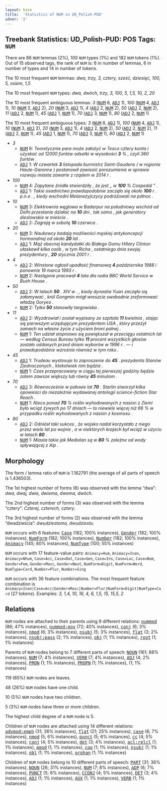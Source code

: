 ```yaml
---
layout: base
title:  'Statistics of NUM in UD_Polish-PUD'
udver: '2'
---
```


## Treebank Statistics: UD_Polish-PUD: POS Tags: `NUM`

There are 86 `NUM` lemmas (2%), 100 `NUM` types (1%) and 182 `NUM` tokens (1%).
Out of 15 observed tags, the rank of `NUM` is: 6 in number of lemmas, 6 in number of types and 14 in number of tokens.

The 10 most frequent `NUM` lemmas: <em>dwa, trzy, 3, cztery, sześć, dziesięć, 100, 5, osiem, 1,5</em>

The 10 most frequent `NUM` types:  <em>dwa, dwóch, trzy, 3, 100, 5, 1,5, 10, 2, 20</em>

The 10 most frequent ambiguous lemmas: <em>3</em> (<tt><a href="pl_pud-pos-NUM.html">NUM</a></tt> 8, <tt><a href="pl_pud-pos-ADJ.html">ADJ</a></tt> 1), <em>100</em> (<tt><a href="pl_pud-pos-NUM.html">NUM</a></tt> 4, <tt><a href="pl_pud-pos-ADJ.html">ADJ</a></tt> 1), <em>10</em> (<tt><a href="pl_pud-pos-NUM.html">NUM</a></tt> 3, <tt><a href="pl_pud-pos-ADJ.html">ADJ</a></tt> 2), <em>20</em> (<tt><a href="pl_pud-pos-NUM.html">NUM</a></tt> 3, <tt><a href="pl_pud-pos-ADJ.html">ADJ</a></tt> 1), <em>4</em> (<tt><a href="pl_pud-pos-ADJ.html">ADJ</a></tt> 2, <tt><a href="pl_pud-pos-NUM.html">NUM</a></tt> 2), <em>50</em> (<tt><a href="pl_pud-pos-ADJ.html">ADJ</a></tt> 2, <tt><a href="pl_pud-pos-NUM.html">NUM</a></tt> 2), <em>11</em> (<tt><a href="pl_pud-pos-ADJ.html">ADJ</a></tt> 2, <tt><a href="pl_pud-pos-NUM.html">NUM</a></tt> 1), <em>45</em> (<tt><a href="pl_pud-pos-ADJ.html">ADJ</a></tt> 1, <tt><a href="pl_pud-pos-NUM.html">NUM</a></tt> 1), <em>70</em> (<tt><a href="pl_pud-pos-ADJ.html">ADJ</a></tt> 3, <tt><a href="pl_pud-pos-NUM.html">NUM</a></tt> 1), <em>80</em> (<tt><a href="pl_pud-pos-ADJ.html">ADJ</a></tt> 2, <tt><a href="pl_pud-pos-NUM.html">NUM</a></tt> 1)

The 10 most frequent ambiguous types:  <em>3</em> (<tt><a href="pl_pud-pos-NUM.html">NUM</a></tt> 8, <tt><a href="pl_pud-pos-ADJ.html">ADJ</a></tt> 1), <em>100</em> (<tt><a href="pl_pud-pos-NUM.html">NUM</a></tt> 4, <tt><a href="pl_pud-pos-ADJ.html">ADJ</a></tt> 1), <em>10</em> (<tt><a href="pl_pud-pos-NUM.html">NUM</a></tt> 3, <tt><a href="pl_pud-pos-ADJ.html">ADJ</a></tt> 2), <em>20</em> (<tt><a href="pl_pud-pos-NUM.html">NUM</a></tt> 3, <tt><a href="pl_pud-pos-ADJ.html">ADJ</a></tt> 1), <em>4</em> (<tt><a href="pl_pud-pos-ADJ.html">ADJ</a></tt> 2, <tt><a href="pl_pud-pos-NUM.html">NUM</a></tt> 2), <em>50</em> (<tt><a href="pl_pud-pos-ADJ.html">ADJ</a></tt> 2, <tt><a href="pl_pud-pos-NUM.html">NUM</a></tt> 2), <em>11</em> (<tt><a href="pl_pud-pos-ADJ.html">ADJ</a></tt> 2, <tt><a href="pl_pud-pos-NUM.html">NUM</a></tt> 1), <em>45</em> (<tt><a href="pl_pud-pos-ADJ.html">ADJ</a></tt> 1, <tt><a href="pl_pud-pos-NUM.html">NUM</a></tt> 1), <em>70</em> (<tt><a href="pl_pud-pos-ADJ.html">ADJ</a></tt> 3, <tt><a href="pl_pud-pos-NUM.html">NUM</a></tt> 1), <em>80</em> (<tt><a href="pl_pud-pos-ADJ.html">ADJ</a></tt> 2, <tt><a href="pl_pud-pos-NUM.html">NUM</a></tt> 1)


* <em>3</em>
  * <tt><a href="pl_pud-pos-NUM.html">NUM</a></tt> 8: <em>Teoretycznie para może założyć w Tesco cztery konta i uzyskać od 12000 funtów odsetki w wysokości <b>3</b> % , czyli 360 funtów .</em>
  * <tt><a href="pl_pud-pos-ADJ.html">ADJ</a></tt> 1: <em>W czwartek <b>3</b> listopada burmistrz Saint-Gaudens ( w regionie Haute-Garonne ) postanowił zawiesić porozumienie w sprawie rozwoju miasta zawarte z rządem w 2014 r .</em>
* <em>100</em>
  * <tt><a href="pl_pud-pos-NUM.html">NUM</a></tt> 4: <em>Zapytane źródła stwierdziły , że jest „ w <b>100</b> % Cospedal ” .</em>
  * <tt><a href="pl_pud-pos-ADJ.html">ADJ</a></tt> 1: <em>Takie osadnictwo prawdopodobnie zaczęło się około <b>100</b> r . p.n.e . , kiedy wschodni Melanezyjczycy podróżowali na północ .</em>
* <em>10</em>
  * <tt><a href="pl_pud-pos-NUM.html">NUM</a></tt> 3: <em>Elektrownia węglowa w Badarpur na południowy wschód od Delhi przestanie działać na <b>10</b> dni , tak samo , jak generatory dieslowskie w mieście .</em>
  * <tt><a href="pl_pud-pos-ADJ.html">ADJ</a></tt> 2: <em>Zagrają w sobotę <b>10</b> czerwca .</em>
* <em>20</em>
  * <tt><a href="pl_pud-pos-NUM.html">NUM</a></tt> 3: <em>Naukowcy badają możliwości męskiej antykoncepcji hormonalnej od około <b>20</b> lat .</em>
  * <tt><a href="pl_pud-pos-ADJ.html">ADJ</a></tt> 1: <em>Mąż obecnej kandydatki do Białego Domu Hillary Clinton ułaskawił kilka osób , w tym Richa , ostatniego dnia swojej prezydentury , <b>20</b> stycznia 2001 r .</em>
* <em>4</em>
  * <tt><a href="pl_pud-pos-ADJ.html">ADJ</a></tt> 2: <em>Winstone ogłosił upadłość finansową <b>4</b> października 1988 i ponownie 19 marca 1993 r .</em>
  * <tt><a href="pl_pud-pos-NUM.html">NUM</a></tt> 2: <em>Następnie pracował <b>4</b> lata dla radia BBC World Service w Bush House .</em>
* <em>50</em>
  * <tt><a href="pl_pud-pos-ADJ.html">ADJ</a></tt> 2: <em>W latach <b>50</b> . XIV w . , kiedy dynastia Yuan zaczęła się załamywać , król Gongmin mógł wreszcie swobodnie zreformować władzę Goryeo .</em>
  * <tt><a href="pl_pud-pos-NUM.html">NUM</a></tt> 2: <em>Tylko <b>50</b> stanowiły targowiska .</em>
* <em>11</em>
  * <tt><a href="pl_pud-pos-ADJ.html">ADJ</a></tt> 2: <em>Wyzdrowiał i został wypisany ze szpitala <b>11</b> kwietnia , stając się pierwszym urzędującym prezydentem USA , który przeżył zamach na własne życie z użyciem broni palnej .</em>
  * <tt><a href="pl_pud-pos-NUM.html">NUM</a></tt> 1: <em>Ten udział stopniowo się powiększał w przeciągu ostatnich lat — według Census Bureau tylko <b>11</b> procent wszystkich głosów zostało oddanych przed dniem wyborów w 1996 r . — i prawdopodobnie wzrośnie również w tym roku .</em>
* <em>45</em>
  * <tt><a href="pl_pud-pos-ADJ.html">ADJ</a></tt> 1: <em>Trudeau wystosuje to zaproszenie do <b>45</b> . prezydenta Stanów Zjednoczonych , ktokolwiek nim będzie .</em>
  * <tt><a href="pl_pud-pos-NUM.html">NUM</a></tt> 1: <em>Czas przepracowany w ciągu tej pierwszej godziny będzie zatem zawsze większy lub równy <b>45</b> minutom .</em>
* <em>70</em>
  * <tt><a href="pl_pud-pos-ADJ.html">ADJ</a></tt> 3: <em>Równocześnie w połowie lat <b>70</b> . Starlin stworzył kilka opowieści do niezależnie wydawanej antologii science-fiction Star Reach .</em>
  * <tt><a href="pl_pud-pos-NUM.html">NUM</a></tt> 1: <em>Nieco ponad <b>70</b> % roślin wyhodowanych z nasion z Ziemi było wciąż żywych po 17 dniach — to niewiele więcej niż 66 % w przypadku roślin wyhodowanych z nasion z kosmosu .</em>
* <em>80</em>
  * <tt><a href="pl_pud-pos-ADJ.html">ADJ</a></tt> 2: <em>Odniósł taki sukces , że wojsko nadal korzystało z niego przez wiele lat po wojnie , a w niektórych krajach był wciąż w użyciu w latach <b>80</b> .</em>
  * <tt><a href="pl_pud-pos-NUM.html">NUM</a></tt> 1: <em>Miasta takie jak Mediolan są w <b>80</b> % zależne od wody spływającej z Alp .</em>

## Morphology

The form / lemma ratio of `NUM` is 1.162791 (the average of all parts of speech is 1.436503).

The 1st highest number of forms (6) was observed with the lemma “dwa”: <em>dwa, dwaj, dwie, dwiema, dwoma, dwóch</em>.

The 2nd highest number of forms (3) was observed with the lemma “cztery”: <em>Czterej, czterech, cztery</em>.

The 3rd highest number of forms (2) was observed with the lemma “dwadzieścia”: <em>dwudziestoma, dwudziestu</em>.

`NUM` occurs with 6 features: <tt><a href="pl_pud-feat-Case.html">Case</a></tt> (182; 100% instances), <tt><a href="pl_pud-feat-Gender.html">Gender</a></tt> (182; 100% instances), <tt><a href="pl_pud-feat-NumForm.html">NumForm</a></tt> (182; 100% instances), <tt><a href="pl_pud-feat-Number.html">Number</a></tt> (182; 100% instances), <tt><a href="pl_pud-feat-Animacy.html">Animacy</a></tt> (145; 80% instances), <tt><a href="pl_pud-feat-NumType.html">NumType</a></tt> (100; 55% instances)

`NUM` occurs with 17 feature-value pairs: `Animacy=Hum`, `Animacy=Inan`, `Animacy=Nhum`, `Case=Acc`, `Case=Dat`, `Case=Gen`, `Case=Ins`, `Case=Loc`, `Case=Nom`, `Gender=Fem`, `Gender=Masc`, `Gender=Neut`, `NumForm=Digit`, `NumForm=Word`, `NumType=Card`, `Number=Plur`, `Number=Sing`

`NUM` occurs with 36 feature combinations.
The most frequent feature combination is `Animacy=Inan|Case=Acc|Gender=Masc|Number=Plur|NumForm=Digit|NumType=Card` (27 tokens).
Examples: <em>3, 1,4, 10, 16, 4, 6, 1,5, 15, 15,5, 2</em>


## Relations

`NUM` nodes are attached to their parents using 9 different relations: <tt><a href="pl_pud-dep-nummod.html">nummod</a></tt> (86; 47% instances), <tt><a href="pl_pud-dep-nummod-gov.html">nummod:gov</a></tt> (72; 40% instances), <tt><a href="pl_pud-dep-conj.html">conj</a></tt> (6; 3% instances), <tt><a href="pl_pud-dep-nmod.html">nmod</a></tt> (6; 3% instances), <tt><a href="pl_pud-dep-nsubj.html">nsubj</a></tt> (5; 3% instances), <tt><a href="pl_pud-dep-flat.html">flat</a></tt> (3; 2% instances), <tt><a href="pl_pud-dep-nsubj-pass.html">nsubj:pass</a></tt> (2; 1% instances), <tt><a href="pl_pud-dep-obj.html">obj</a></tt> (1; 1% instances), <tt><a href="pl_pud-dep-root.html">root</a></tt> (1; 1% instances)

Parents of `NUM` nodes belong to 7 different parts of speech: <tt><a href="pl_pud-pos-NOUN.html">NOUN</a></tt> (161; 88% instances), <tt><a href="pl_pud-pos-NUM.html">NUM</a></tt> (7; 4% instances), <tt><a href="pl_pud-pos-VERB.html">VERB</a></tt> (7; 4% instances), <tt><a href="pl_pud-pos-ADJ.html">ADJ</a></tt> (4; 2% instances), <tt><a href="pl_pud-pos-PRON.html">PRON</a></tt> (1; 1% instances), <tt><a href="pl_pud-pos-PROPN.html">PROPN</a></tt> (1; 1% instances),  (1; 1% instances)

119 (65%) `NUM` nodes are leaves.

48 (26%) `NUM` nodes have one child.

10 (5%) `NUM` nodes have two children.

5 (3%) `NUM` nodes have three or more children.

The highest child degree of a `NUM` node is 5.

Children of `NUM` nodes are attached using 14 different relations: <tt><a href="pl_pud-dep-advmod-emph.html">advmod:emph</a></tt> (31; 36% instances), <tt><a href="pl_pud-dep-flat.html">flat</a></tt> (21; 25% instances), <tt><a href="pl_pud-dep-case.html">case</a></tt> (6; 7% instances), <tt><a href="pl_pud-dep-nmod.html">nmod</a></tt> (5; 6% instances), <tt><a href="pl_pud-dep-punct.html">punct</a></tt> (5; 6% instances), <tt><a href="pl_pud-dep-cc.html">cc</a></tt> (4; 5% instances), <tt><a href="pl_pud-dep-conj.html">conj</a></tt> (4; 5% instances), <tt><a href="pl_pud-dep-det.html">det</a></tt> (3; 4% instances), <tt><a href="pl_pud-dep-acl-relcl.html">acl:relcl</a></tt> (1; 1% instances), <tt><a href="pl_pud-dep-amod.html">amod</a></tt> (1; 1% instances), <tt><a href="pl_pud-dep-cop.html">cop</a></tt> (1; 1% instances), <tt><a href="pl_pud-dep-nsubj.html">nsubj</a></tt> (1; 1% instances), <tt><a href="pl_pud-dep-obl.html">obl</a></tt> (1; 1% instances), <tt><a href="pl_pud-dep-orphan.html">orphan</a></tt> (1; 1% instances)

Children of `NUM` nodes belong to 10 different parts of speech: <tt><a href="pl_pud-pos-PART.html">PART</a></tt> (31; 36% instances), <tt><a href="pl_pud-pos-NOUN.html">NOUN</a></tt> (26; 31% instances), <tt><a href="pl_pud-pos-NUM.html">NUM</a></tt> (7; 8% instances), <tt><a href="pl_pud-pos-ADP.html">ADP</a></tt> (6; 7% instances), <tt><a href="pl_pud-pos-PUNCT.html">PUNCT</a></tt> (5; 6% instances), <tt><a href="pl_pud-pos-CCONJ.html">CCONJ</a></tt> (4; 5% instances), <tt><a href="pl_pud-pos-DET.html">DET</a></tt> (3; 4% instances), <tt><a href="pl_pud-pos-ADJ.html">ADJ</a></tt> (1; 1% instances), <tt><a href="pl_pud-pos-AUX.html">AUX</a></tt> (1; 1% instances), <tt><a href="pl_pud-pos-VERB.html">VERB</a></tt> (1; 1% instances)

